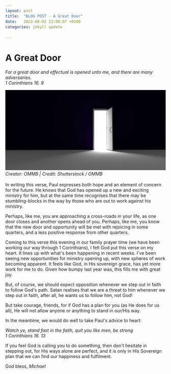 ```yaml
---
layout: post
title:  "BLOG POST - A Great Door"
date:   2023-08-02 23:00:07 +0100
categories: jekyll update

---
```

# A Great Door

*For a great door and effectual is opened unto me, and there are many adversaries.*
<br>*1 Corinthians 16. 9*

![Door opening](/media/doorOpening.jpg)
<br>*Creator: OMMB | Credit: Shutterstock / OMMB*
<br><br>In writing this verse, Paul expresses both hope and an element of concern for the future. He knows that God has opened up a new and exciting ministry for him, but at the same time recognises that there may be stumbling-blocks in the way by those who are out to work against his ministry.

Perhaps, like me, you are approaching a cross-roads in your life, as one door closes and another opens ahead of you. Perhaps, like me, you know that the new door and opportunity will be met with rejoicing in some quarters, and a less positive response from other quarters.

Coming to this verse this evening in our family prayer time (we have been working our way through 1 Corinthians), I felt God put this verse on my heart. It lines up with what's been happening in recent weeks. I've been seeing new opportunities for ministry opening up, with new spheres of work becoming apparent. It feels like God, in His sovereign grace, has yet more work for me to do. Given how bumpy last year was, this fills me with great joy.

But, of course, we should expect opposition whenever we step out in faith to follow God's path. Satan realises that we are a threat to him whenever we step out in faith, after all, he wants us to follow him, not God!

But take courage, friends, for if God has a plan for you (as He does for us all), He will not allow anyone or anything to stand in our/His way.

In the meantime, we would do well to take Paul's advice to heart:

*Watch ye, stand fast in the faith, quit you like men, be strong*
<br>*1 Corinthians 16. 13*

If you feel God is calling you to do something, then don't hesitate in stepping out, for His ways alone are perfect, and it is only in His Sovereign plan that we can find our happiness and fulfilment. 

God bless,
*Michael*

